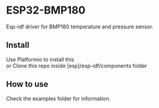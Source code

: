 # ESP32-BMP180
Esp-idf driver for BMP180 temperature and pressure sensor.

## Install
Use Platformio to install this <br/> or
Clone this repo inside [esp]/esp-idf/components folder

## How to use
Check the examples folder for information.
